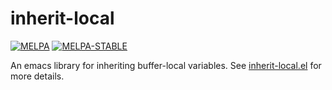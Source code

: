 inherit-local
=============

[![MELPA](https://melpa.org/packages/inherit-local-badge.svg)](https://melpa.org/#/inherit-local)
[![MELPA-STABLE](https://stable.melpa.org/packages/inherit-local-badge.svg)](https://stable.melpa.org/#/inherit-local)

An emacs library for inheriting buffer-local variables. See
[inherit-local.el][1] for more details.

[1]: inherit-local.el
